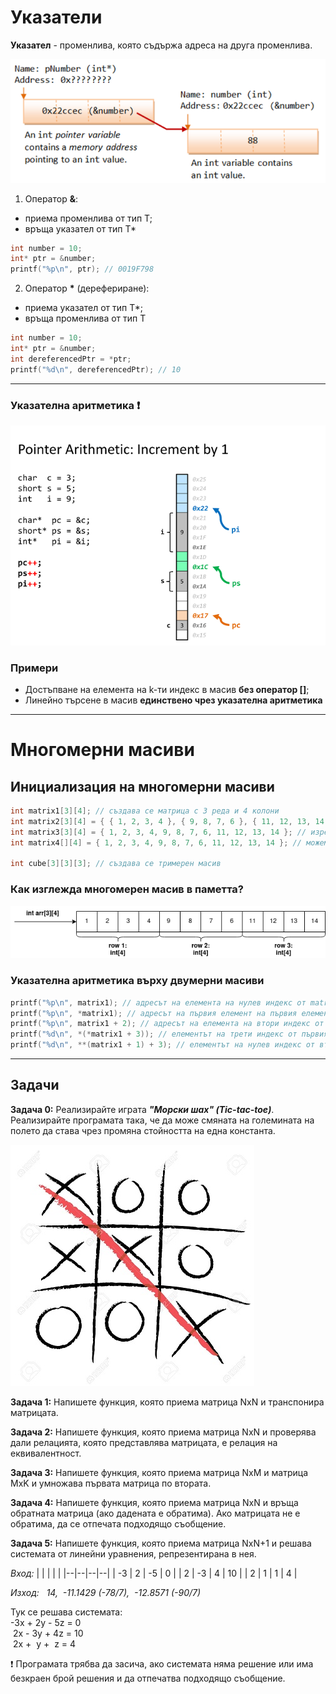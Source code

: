 # Указатели

**Указател** - променлива, която съдържа адреса на друга променлива.  

![alt_text](https://github.com/MariaGrozdeva/Introduction_to_programming_FMI/blob/main/C/Sem_06/images/Pointer.png)

1. Оператор **&**:
- приема променлива от тип Т;
- връща указател от тип T*
 
```c
int number = 10;
int* ptr = &number;
printf("%p\n", ptr); // 0019F798
``` 

2. Оператор **\*** (дерефериране):
- приема указaтел от тип Т*;
- връща променлива от тип Т

```c
int number = 10;
int* ptr = &number;
int dereferencedPtr = *ptr;
printf("%d\n", dereferencedPtr); // 10
```

---

### Указателна аритметика :heavy_exclamation_mark:

![alt_text](https://github.com/MariaGrozdeva/Introduction_to_programming_FMI/blob/main/C/Sem_06/images/PointerArithmetic.png)

### Примери
- Достъпване на елемента на k-ти индекс в масив **без оператор []**;
- Линейно търсене в масив **единствено чрез указателна аритметика**

---

# Многомерни масиви

## Инициализация на многомерни масиви
```c
int matrix1[3][4]; // създава се матрица с 3 реда и 4 колони
int matrix2[3][4] = { { 1, 2, 3, 4 }, { 9, 8, 7, 6 }, { 11, 12, 13, 14 } }; // изреждаме редовете
int matrix3[3][4] = { 1, 2, 3, 4, 9, 8, 7, 6, 11, 12, 13, 14 }; // изреждаме елементите
int matrix4[][4] = { 1, 2, 3, 4, 9, 8, 7, 6, 11, 12, 13, 14 }; // можем да изпуснем най-лявата спецификация на дължина
 
int cube[3][3][3]; // създава се тримерен масив
```
### Как изглежда многомерен масив в паметта?

![alt_text](https://github.com/MariaGrozdeva/Introduction_to_programming_FMI/blob/main/C/Sem_06/images/Matrix.png)

### Указателна аритметика върху двумерни масиви
```c
printf("%p\n", matrix1); // адресът на елемента на нулев индекс от matrix1 (масивът [1, 2, 3, 4])
printf("%p\n", *matrix1); // адресът на първия елемент на първия елемент от matrix1 (1-цата от масива [1, 2, 3, 4])
printf("%p\n", matrix1 + 2); // адресът на елемента на втори индекс от matrix1 (масивът [11, 12, 13, 14])
printf("%d\n", *(*matrix1 + 3)); // елементът на трети индекс от първия масив (4)
printf("%d\n", **(matrix1 + 1) + 3); // елементът на нулев индекс от втория масив, събран с 3 (12)
```

---

## Задачи
**Задача 0:** Реализирайте играта **_"Морски шах" (Tic-tac-toe)_**.  Реализирайте програмата така, че да може смяната на големината на полето да става чрез промяна стойността на една константа.  

![alt_text](https://github.com/MariaGrozdeva/Introduction_to_programming_FMI/blob/main/C/Sem_06/images/TicTacToe.jpeg)

**Задача 1:** Напишете функция, която приема матрица NxN и транспонира матрицата.  

**Задача 2:** Напишете функция, която приема матрица NxN и проверява дали релацията, която представлява матрицата, е релация на еквивалентност.  

**Задача 3:** Напишете функция, която приема матрица NxM и матрица MxK и умножава първата матрица по втората.  

**Задача 4:** Напишете функция, която приема матрица NxN и връща обратната матрица (ако дадената е обратима). Ако матрицата не е обратима, да се отпечата подходящо съобщение.  

**Задача 5:** Напишете функция, която приема матрица NxN+1 и решава системата от линейни уравнения, репрезентирана в нея.  

*Вход:*
| | | | |
|--|--|--|--|
| -3 | 2 | -5 | 0 |
| 2 | -3 | 4 | 10 |
| 2 | 1 | 1 | 4 |

*Изход: &nbsp; 14, &nbsp;-11.1429 (-78/7), &nbsp;-12.8571 (-90/7)*  

Тук се решава системата:  
-3x + 2y - 5z = 0  
&nbsp;2x - 3y + 4z = 10  
&nbsp;2x + &nbsp;y + &nbsp;z = 4  

:heavy_exclamation_mark: Програмата трябва да засича, ако системата няма решение или има безкраен брой решения и да отпечатва подходящо съобщение.
